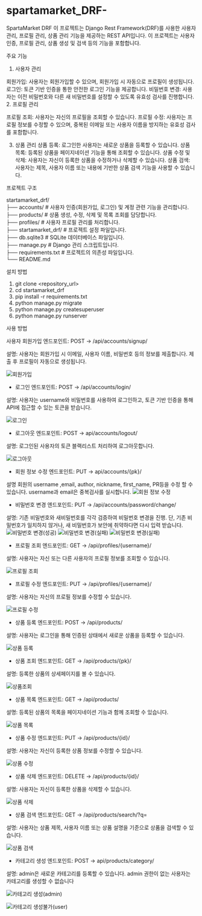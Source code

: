 # spartamarket_DRF-

SpartaMarket DRF
이 프로젝트는 Django Rest Framework(DRF)를 사용한 사용자 관리, 프로필 관리, 상품 관리 기능을 제공하는 REST API입니다. 이 프로젝트는 사용자 인증, 프로필 관리, 상품 생성 및 검색 등의 기능을 포함합니다.

주요 기능

1. 사용자 관리

회원가입: 사용자는 회원가입할 수 있으며, 회원가입 시 자동으로 프로필이 생성됩니다.
로그인: 토큰 기반 인증을 통한 안전한 로그인 기능을 제공합니다.
비밀번호 변경: 사용자는 이전 비밀번호와 다른 새 비밀번호를 설정할 수 있도록 유효성 검사를 진행합니다.
2. 프로필 관리

프로필 조회: 사용자는 자신의 프로필을 조회할 수 있습니다.
프로필 수정: 사용자는 프로필 정보를 수정할 수 있으며, 중복된 이메일 또는 사용자 이름을 방지하는 유효성 검사를 포함합니다.

3. 상품 관리
상품 등록: 로그인한 사용자는 새로운 상품을 등록할 수 있습니다.
상품 목록: 등록된 상품을 페이지네이션 기능을 통해 조회할 수 있습니다.
상품 수정 및 삭제: 사용자는 자신이 등록한 상품을 수정하거나 삭제할 수 있습니다.
상품 검색: 사용자는 제목, 사용자 이름 또는 내용에 기반한 상품 검색 기능을 사용할 수 있습니다.

프로젝트 구조

startamarket_drf/  
├── accounts/          # 사용자 인증(회원가입, 로그인) 및 계정 관련 기능을 관리합니다.  
├── products/          # 상품 생성, 수정, 삭제 및 목록 조회를 담당합니다.  
├── profiles/          # 사용자 프로필 관리를 처리합니다.  
├── startamarket_drf/  # 프로젝트 설정 파일입니다.  
├── db.sqlite3         # SQLite 데이터베이스 파일입니다.  
├── manage.py          # Django 관리 스크립트입니다.  
├── requirements.txt   # 프로젝트의 의존성 파일입니다.  
└── README.md          


설치 방법

1. git clone <repository_url>
2. cd startamarket_drf
3. pip install -r requirements.txt
4. python manage.py migrate
5. python manage.py createsuperuser
6. python manage.py runserver

사용 방법

사용자 회원가입
엔드포인트: POST -> /api/accounts/signup/

설명: 사용자는 회원가입 시 이메일, 사용자 이름, 비밀번호 등의 정보를 제출합니다. 제출 후 프로필이 자동으로 생성됩니다.

![회원가입](https://private-user-images.githubusercontent.com/173751168/365873219-00ea8c0a-61a8-4e07-a7bd-ce1cc1ca679e.png?jwt=eyJhbGciOiJIUzI1NiIsInR5cCI6IkpXVCJ9.eyJpc3MiOiJnaXRodWIuY29tIiwiYXVkIjoicmF3LmdpdGh1YnVzZXJjb250ZW50LmNvbSIsImtleSI6ImtleTUiLCJleHAiOjE3MjU5MzY0NjksIm5iZiI6MTcyNTkzNjE2OSwicGF0aCI6Ii8xNzM3NTExNjgvMzY1ODczMjE5LTAwZWE4YzBhLTYxYTgtNGUwNy1hN2JkLWNlMWNjMWNhNjc5ZS5wbmc_WC1BbXotQWxnb3JpdGhtPUFXUzQtSE1BQy1TSEEyNTYmWC1BbXotQ3JlZGVudGlhbD1BS0lBVkNPRFlMU0E1M1BRSzRaQSUyRjIwMjQwOTEwJTJGdXMtZWFzdC0xJTJGczMlMkZhd3M0X3JlcXVlc3QmWC1BbXotRGF0ZT0yMDI0MDkxMFQwMjQyNDlaJlgtQW16LUV4cGlyZXM9MzAwJlgtQW16LVNpZ25hdHVyZT00N2M1MmNhMzVhNzM0YWJhZTUwZjM2MDhjOTI3MTQxYjEzZjEzZjExNDA1OWZiNGM5Zjk4NTNmYzhhNTJlYTlhJlgtQW16LVNpZ25lZEhlYWRlcnM9aG9zdCZhY3Rvcl9pZD0wJmtleV9pZD0wJnJlcG9faWQ9MCJ9.MCoyRQ-UUi6I3Izr1gjE-XQSOu9UQhtlra8zJuhSvOY)

- 로그인
엔드포인트: POST -> /api/accounts/login/

설명: 사용자는 username와 비밀번호를 사용하여 로그인하고, 토큰 기반 인증을 통해 API에 접근할 수 있는 토큰을 받습니다.

![로그인](https://private-user-images.githubusercontent.com/173751168/365873172-377d39ff-e43b-463e-9418-3b932230aac8.png?jwt=eyJhbGciOiJIUzI1NiIsInR5cCI6IkpXVCJ9.eyJpc3MiOiJnaXRodWIuY29tIiwiYXVkIjoicmF3LmdpdGh1YnVzZXJjb250ZW50LmNvbSIsImtleSI6ImtleTUiLCJleHAiOjE3MjU5MzY2NjUsIm5iZiI6MTcyNTkzNjM2NSwicGF0aCI6Ii8xNzM3NTExNjgvMzY1ODczMTcyLTM3N2QzOWZmLWU0M2ItNDYzZS05NDE4LTNiOTMyMjMwYWFjOC5wbmc_WC1BbXotQWxnb3JpdGhtPUFXUzQtSE1BQy1TSEEyNTYmWC1BbXotQ3JlZGVudGlhbD1BS0lBVkNPRFlMU0E1M1BRSzRaQSUyRjIwMjQwOTEwJTJGdXMtZWFzdC0xJTJGczMlMkZhd3M0X3JlcXVlc3QmWC1BbXotRGF0ZT0yMDI0MDkxMFQwMjQ2MDVaJlgtQW16LUV4cGlyZXM9MzAwJlgtQW16LVNpZ25hdHVyZT05ZDIzZGEzY2Q2OTMzNmM0NWRmMTU0ZTE1NTEyOGM5YjZhNDRhNTE3MjYzNmRhYTZmM2M3Y2Y5ZjY0ZGFmOThmJlgtQW16LVNpZ25lZEhlYWRlcnM9aG9zdCZhY3Rvcl9pZD0wJmtleV9pZD0wJnJlcG9faWQ9MCJ9.-zHrbfrz8nLrccjQ0zjw8nEOx9LEkAqCZDxA8xNbt48)

- 로그아웃
엔드포인트: POST -> api/accounts/logout/

설명: 로그인된 사용자의 토큰 블랙리스트 처리하여 로그아웃합니다.

![로그아웃](https://private-user-images.githubusercontent.com/173751168/365873170-1e5c68f4-4b92-43d0-9b96-cdd0dd219777.png?jwt=eyJhbGciOiJIUzI1NiIsInR5cCI6IkpXVCJ9.eyJpc3MiOiJnaXRodWIuY29tIiwiYXVkIjoicmF3LmdpdGh1YnVzZXJjb250ZW50LmNvbSIsImtleSI6ImtleTUiLCJleHAiOjE3MjU5MzY2NjUsIm5iZiI6MTcyNTkzNjM2NSwicGF0aCI6Ii8xNzM3NTExNjgvMzY1ODczMTcwLTFlNWM2OGY0LTRiOTItNDNkMC05Yjk2LWNkZDBkZDIxOTc3Ny5wbmc_WC1BbXotQWxnb3JpdGhtPUFXUzQtSE1BQy1TSEEyNTYmWC1BbXotQ3JlZGVudGlhbD1BS0lBVkNPRFlMU0E1M1BRSzRaQSUyRjIwMjQwOTEwJTJGdXMtZWFzdC0xJTJGczMlMkZhd3M0X3JlcXVlc3QmWC1BbXotRGF0ZT0yMDI0MDkxMFQwMjQ2MDVaJlgtQW16LUV4cGlyZXM9MzAwJlgtQW16LVNpZ25hdHVyZT02YzBmZTZlZGNlYjE5YzllNDY0MTNjOGU0Njg5NmMxYjc3Yjc1NjVkNThmMGM2OWNhYzkxMDBjOTMzNmYwNjNiJlgtQW16LVNpZ25lZEhlYWRlcnM9aG9zdCZhY3Rvcl9pZD0wJmtleV9pZD0wJnJlcG9faWQ9MCJ9.IZ8sosa3C6_x0pTg_fj5sOPU2Xak-2A2k7356LAGR-k)


- 회원 정보 수정
엔드포인트: PUT -> api/accounts/{pk}/

설명 회원의 username ,email, author, nickname, first_name, PR등을 수정 할 수 있습니다. username과 email은 중복검사를 실시합니다.
![회원 정보 수정](https://private-user-images.githubusercontent.com/173751168/365873215-b7e57428-4a6c-40f3-8984-a45ea818be00.png?jwt=eyJhbGciOiJIUzI1NiIsInR5cCI6IkpXVCJ9.eyJpc3MiOiJnaXRodWIuY29tIiwiYXVkIjoicmF3LmdpdGh1YnVzZXJjb250ZW50LmNvbSIsImtleSI6ImtleTUiLCJleHAiOjE3MjU5MzY2NjUsIm5iZiI6MTcyNTkzNjM2NSwicGF0aCI6Ii8xNzM3NTExNjgvMzY1ODczMjE1LWI3ZTU3NDI4LTRhNmMtNDBmMy04OTg0LWE0NWVhODE4YmUwMC5wbmc_WC1BbXotQWxnb3JpdGhtPUFXUzQtSE1BQy1TSEEyNTYmWC1BbXotQ3JlZGVudGlhbD1BS0lBVkNPRFlMU0E1M1BRSzRaQSUyRjIwMjQwOTEwJTJGdXMtZWFzdC0xJTJGczMlMkZhd3M0X3JlcXVlc3QmWC1BbXotRGF0ZT0yMDI0MDkxMFQwMjQ2MDVaJlgtQW16LUV4cGlyZXM9MzAwJlgtQW16LVNpZ25hdHVyZT01YzJhMzAyZTU2ZDdlMzcwMTM5NGJiY2U3MTYxZTUzOGUyOTE3YTE1ODBmZDFjOTAyYmI5N2JiYWY3MDk0OTI1JlgtQW16LVNpZ25lZEhlYWRlcnM9aG9zdCZhY3Rvcl9pZD0wJmtleV9pZD0wJnJlcG9faWQ9MCJ9.xbosduTMVky2gAmC_nT5_KGKuzu0bNTSgM4c2TROdkM)

- 비밀번호 변경
엔드포인트: PUT -> /api/accounts/password/change/

설명: 기존 비밀번호와 새비밀번호를 각각 검증하여 비밀번호 변경을 진행. 단, 기존 비밀번호가 일치하지 않거나, 새 비밀번호가 보안에 취약하다면 다시 입력 받습니다.
![비밀번호 변경(성공)](https://private-user-images.githubusercontent.com/173751168/365873176-12e350d0-97dc-46bd-bf86-64ea33e53c78.png?jwt=eyJhbGciOiJIUzI1NiIsInR5cCI6IkpXVCJ9.eyJpc3MiOiJnaXRodWIuY29tIiwiYXVkIjoicmF3LmdpdGh1YnVzZXJjb250ZW50LmNvbSIsImtleSI6ImtleTUiLCJleHAiOjE3MjU5MzY2NjUsIm5iZiI6MTcyNTkzNjM2NSwicGF0aCI6Ii8xNzM3NTExNjgvMzY1ODczMTc2LTEyZTM1MGQwLTk3ZGMtNDZiZC1iZjg2LTY0ZWEzM2U1M2M3OC5wbmc_WC1BbXotQWxnb3JpdGhtPUFXUzQtSE1BQy1TSEEyNTYmWC1BbXotQ3JlZGVudGlhbD1BS0lBVkNPRFlMU0E1M1BRSzRaQSUyRjIwMjQwOTEwJTJGdXMtZWFzdC0xJTJGczMlMkZhd3M0X3JlcXVlc3QmWC1BbXotRGF0ZT0yMDI0MDkxMFQwMjQ2MDVaJlgtQW16LUV4cGlyZXM9MzAwJlgtQW16LVNpZ25hdHVyZT1mYmYyZTM5NmUyYzY4MjJlMmQwYWFkMTM2YmU4YzU1NjBiYjNiMGVlNWI3OTM5MzM4YjZhYWE4MDk4YzRhNzkxJlgtQW16LVNpZ25lZEhlYWRlcnM9aG9zdCZhY3Rvcl9pZD0wJmtleV9pZD0wJnJlcG9faWQ9MCJ9.XS3mMFGtMYC0r1crO7SXmkjyAK8IaHMtbqB2XGndsD0)
![비밀번호 변경(실패)](https://private-user-images.githubusercontent.com/173751168/365873180-31008a90-995d-496e-adc1-99b9dbcf3fd3.png?jwt=eyJhbGciOiJIUzI1NiIsInR5cCI6IkpXVCJ9.eyJpc3MiOiJnaXRodWIuY29tIiwiYXVkIjoicmF3LmdpdGh1YnVzZXJjb250ZW50LmNvbSIsImtleSI6ImtleTUiLCJleHAiOjE3MjU5MzY2NjUsIm5iZiI6MTcyNTkzNjM2NSwicGF0aCI6Ii8xNzM3NTExNjgvMzY1ODczMTgwLTMxMDA4YTkwLTk5NWQtNDk2ZS1hZGMxLTk5YjlkYmNmM2ZkMy5wbmc_WC1BbXotQWxnb3JpdGhtPUFXUzQtSE1BQy1TSEEyNTYmWC1BbXotQ3JlZGVudGlhbD1BS0lBVkNPRFlMU0E1M1BRSzRaQSUyRjIwMjQwOTEwJTJGdXMtZWFzdC0xJTJGczMlMkZhd3M0X3JlcXVlc3QmWC1BbXotRGF0ZT0yMDI0MDkxMFQwMjQ2MDVaJlgtQW16LUV4cGlyZXM9MzAwJlgtQW16LVNpZ25hdHVyZT1jZGNiODg5OGViYWQ2MDJiN2JhYmE0MzIzYmQ1MTUzOTdlMzk4NzNkNjIyMmI3OTVlMGE3YWI0MTA3NjgzMTY3JlgtQW16LVNpZ25lZEhlYWRlcnM9aG9zdCZhY3Rvcl9pZD0wJmtleV9pZD0wJnJlcG9faWQ9MCJ9.I8KNaCmFTgCy8zpPDk_xsyeM19LN9DlirOykc5Ir8Pc)
![비밀번호 변경(실패)](https://private-user-images.githubusercontent.com/173751168/365873186-1b25a038-6bde-4618-865e-43f90e74e3d3.png?jwt=eyJhbGciOiJIUzI1NiIsInR5cCI6IkpXVCJ9.eyJpc3MiOiJnaXRodWIuY29tIiwiYXVkIjoicmF3LmdpdGh1YnVzZXJjb250ZW50LmNvbSIsImtleSI6ImtleTUiLCJleHAiOjE3MjU5MzY2NjUsIm5iZiI6MTcyNTkzNjM2NSwicGF0aCI6Ii8xNzM3NTExNjgvMzY1ODczMTg2LTFiMjVhMDM4LTZiZGUtNDYxOC04NjVlLTQzZjkwZTc0ZTNkMy5wbmc_WC1BbXotQWxnb3JpdGhtPUFXUzQtSE1BQy1TSEEyNTYmWC1BbXotQ3JlZGVudGlhbD1BS0lBVkNPRFlMU0E1M1BRSzRaQSUyRjIwMjQwOTEwJTJGdXMtZWFzdC0xJTJGczMlMkZhd3M0X3JlcXVlc3QmWC1BbXotRGF0ZT0yMDI0MDkxMFQwMjQ2MDVaJlgtQW16LUV4cGlyZXM9MzAwJlgtQW16LVNpZ25hdHVyZT0zM2IwNzgwMzcxOGJmYWJmMDVhNjQ5ZTg0NGJkNWE1ZDhiODZkODliYzY2YWVhNmFiM2RiMzUyOGFkOWNlOGI1JlgtQW16LVNpZ25lZEhlYWRlcnM9aG9zdCZhY3Rvcl9pZD0wJmtleV9pZD0wJnJlcG9faWQ9MCJ9.C0j9VV2CVRW9WpJUSje5h5B49PwpXsKefhMVLkXq9kQ)

- 프로필 조회
엔드포인트: GET -> /api/profiles/{username}/

설명: 사용자는 자신 또는 다른 사용자의 프로필 정보를 조회할 수 있습니다.

![프로필 조회](https://private-user-images.githubusercontent.com/173751168/365873207-f79fd72a-336b-4f83-a47c-d5521bdb3e33.png?jwt=eyJhbGciOiJIUzI1NiIsInR5cCI6IkpXVCJ9.eyJpc3MiOiJnaXRodWIuY29tIiwiYXVkIjoicmF3LmdpdGh1YnVzZXJjb250ZW50LmNvbSIsImtleSI6ImtleTUiLCJleHAiOjE3MjU5MzY2NjUsIm5iZiI6MTcyNTkzNjM2NSwicGF0aCI6Ii8xNzM3NTExNjgvMzY1ODczMjA3LWY3OWZkNzJhLTMzNmItNGY4My1hNDdjLWQ1NTIxYmRiM2UzMy5wbmc_WC1BbXotQWxnb3JpdGhtPUFXUzQtSE1BQy1TSEEyNTYmWC1BbXotQ3JlZGVudGlhbD1BS0lBVkNPRFlMU0E1M1BRSzRaQSUyRjIwMjQwOTEwJTJGdXMtZWFzdC0xJTJGczMlMkZhd3M0X3JlcXVlc3QmWC1BbXotRGF0ZT0yMDI0MDkxMFQwMjQ2MDVaJlgtQW16LUV4cGlyZXM9MzAwJlgtQW16LVNpZ25hdHVyZT1jNTJlNWVlZTBhODgxMDg2MDk3YmNjNDBkNmNiYWExNjU1YzBhYjM0NjcwOWNiNWQwYTNlMDc3M2VjMGUzZjI4JlgtQW16LVNpZ25lZEhlYWRlcnM9aG9zdCZhY3Rvcl9pZD0wJmtleV9pZD0wJnJlcG9faWQ9MCJ9.V8-oOyNwMWoxY752EQkqHETmc1TlTjlAu4Dk8SrqEU4)

- 프로필 수정
엔드포인트: PUT -> /api/profiles/{username}/

설명: 사용자는 자신의 프로필 정보를 수정할 수 있습니다.

![프로필 수정](https://private-user-images.githubusercontent.com/173751168/365873204-d7b55e56-294d-41a8-bcbe-840f46bb26bd.png?jwt=eyJhbGciOiJIUzI1NiIsInR5cCI6IkpXVCJ9.eyJpc3MiOiJnaXRodWIuY29tIiwiYXVkIjoicmF3LmdpdGh1YnVzZXJjb250ZW50LmNvbSIsImtleSI6ImtleTUiLCJleHAiOjE3MjU5MzY2NjUsIm5iZiI6MTcyNTkzNjM2NSwicGF0aCI6Ii8xNzM3NTExNjgvMzY1ODczMjA0LWQ3YjU1ZTU2LTI5NGQtNDFhOC1iY2JlLTg0MGY0NmJiMjZiZC5wbmc_WC1BbXotQWxnb3JpdGhtPUFXUzQtSE1BQy1TSEEyNTYmWC1BbXotQ3JlZGVudGlhbD1BS0lBVkNPRFlMU0E1M1BRSzRaQSUyRjIwMjQwOTEwJTJGdXMtZWFzdC0xJTJGczMlMkZhd3M0X3JlcXVlc3QmWC1BbXotRGF0ZT0yMDI0MDkxMFQwMjQ2MDVaJlgtQW16LUV4cGlyZXM9MzAwJlgtQW16LVNpZ25hdHVyZT0xOTc5MzNhYTU0MDUyOTIzNmQ5NmFiYTc1NGYwMDhkYTA3ZDY3Yzc5N2IwZjNjOTJlOTIwMjMxM2RiNWUyMjhkJlgtQW16LVNpZ25lZEhlYWRlcnM9aG9zdCZhY3Rvcl9pZD0wJmtleV9pZD0wJnJlcG9faWQ9MCJ9.7-TJhPbGXTXCRdFWy0ZE6zYe3hHIBH2zbxmu3bi-jQw)

- 상품 등록
엔드포인트: POST -> /api/products/

설명: 사용자는 로그인을 통해 인증된 상태에서 새로운 상품을 등록할 수 있습니다.

![상품 등록](https://private-user-images.githubusercontent.com/173751168/365873191-f4c92a75-a891-49d7-9e9a-52993dcca1b0.png?jwt=eyJhbGciOiJIUzI1NiIsInR5cCI6IkpXVCJ9.eyJpc3MiOiJnaXRodWIuY29tIiwiYXVkIjoicmF3LmdpdGh1YnVzZXJjb250ZW50LmNvbSIsImtleSI6ImtleTUiLCJleHAiOjE3MjU5MzY2NjUsIm5iZiI6MTcyNTkzNjM2NSwicGF0aCI6Ii8xNzM3NTExNjgvMzY1ODczMTkxLWY0YzkyYTc1LWE4OTEtNDlkNy05ZTlhLTUyOTkzZGNjYTFiMC5wbmc_WC1BbXotQWxnb3JpdGhtPUFXUzQtSE1BQy1TSEEyNTYmWC1BbXotQ3JlZGVudGlhbD1BS0lBVkNPRFlMU0E1M1BRSzRaQSUyRjIwMjQwOTEwJTJGdXMtZWFzdC0xJTJGczMlMkZhd3M0X3JlcXVlc3QmWC1BbXotRGF0ZT0yMDI0MDkxMFQwMjQ2MDVaJlgtQW16LUV4cGlyZXM9MzAwJlgtQW16LVNpZ25hdHVyZT03MTE0ZjA5MzM2ZDVhOWIwZjE0YjI1OTM5YzFkZTQwZDE1YjFhOWY5MmVlYThiODBmZmQ5NzgzOTcxZjcwMDYwJlgtQW16LVNpZ25lZEhlYWRlcnM9aG9zdCZhY3Rvcl9pZD0wJmtleV9pZD0wJnJlcG9faWQ9MCJ9.hyDam015KJ_KbbEtTpN9D9YjaT3G_ppaBZuRdAZERxs)


- 상품 조회
엔드포인트: GET -> /api/products/{pk}/

설명: 등록한 상품의 상세페이지를 볼 수 있습니다.

![상품조회](https://private-user-images.githubusercontent.com/173751168/365873166-985faa83-2975-4566-ac78-71da1b53e054.png?jwt=eyJhbGciOiJIUzI1NiIsInR5cCI6IkpXVCJ9.eyJpc3MiOiJnaXRodWIuY29tIiwiYXVkIjoicmF3LmdpdGh1YnVzZXJjb250ZW50LmNvbSIsImtleSI6ImtleTUiLCJleHAiOjE3MjU5MzY2NjUsIm5iZiI6MTcyNTkzNjM2NSwicGF0aCI6Ii8xNzM3NTExNjgvMzY1ODczMTY2LTk4NWZhYTgzLTI5NzUtNDU2Ni1hYzc4LTcxZGExYjUzZTA1NC5wbmc_WC1BbXotQWxnb3JpdGhtPUFXUzQtSE1BQy1TSEEyNTYmWC1BbXotQ3JlZGVudGlhbD1BS0lBVkNPRFlMU0E1M1BRSzRaQSUyRjIwMjQwOTEwJTJGdXMtZWFzdC0xJTJGczMlMkZhd3M0X3JlcXVlc3QmWC1BbXotRGF0ZT0yMDI0MDkxMFQwMjQ2MDVaJlgtQW16LUV4cGlyZXM9MzAwJlgtQW16LVNpZ25hdHVyZT1lZjg2MTIzNDkxMWY3ZjU4YWNlZWE1NjVjNjRmYTA3ZjhiNjE5YTMzNWVhMzI4ZTIxNjk3ZTA4ZDJiODU0NzczJlgtQW16LVNpZ25lZEhlYWRlcnM9aG9zdCZhY3Rvcl9pZD0wJmtleV9pZD0wJnJlcG9faWQ9MCJ9.SIpRNMuXMViDF0cvRjOPeKgWrVF8fTpDtPdFbUEMz7A)



- 상품 목록
엔드포인트: GET -> /api/products/

설명: 등록된 상품의 목록을 페이지네이션 기능과 함께 조회할 수 있습니다.

![상품 목록](https://private-user-images.githubusercontent.com/173751168/365873196-85952624-2b99-4fb4-995a-aeb2143f3708.png?jwt=eyJhbGciOiJIUzI1NiIsInR5cCI6IkpXVCJ9.eyJpc3MiOiJnaXRodWIuY29tIiwiYXVkIjoicmF3LmdpdGh1YnVzZXJjb250ZW50LmNvbSIsImtleSI6ImtleTUiLCJleHAiOjE3MjU5MzY2NjUsIm5iZiI6MTcyNTkzNjM2NSwicGF0aCI6Ii8xNzM3NTExNjgvMzY1ODczMTk2LTg1OTUyNjI0LTJiOTktNGZiNC05OTVhLWFlYjIxNDNmMzcwOC5wbmc_WC1BbXotQWxnb3JpdGhtPUFXUzQtSE1BQy1TSEEyNTYmWC1BbXotQ3JlZGVudGlhbD1BS0lBVkNPRFlMU0E1M1BRSzRaQSUyRjIwMjQwOTEwJTJGdXMtZWFzdC0xJTJGczMlMkZhd3M0X3JlcXVlc3QmWC1BbXotRGF0ZT0yMDI0MDkxMFQwMjQ2MDVaJlgtQW16LUV4cGlyZXM9MzAwJlgtQW16LVNpZ25hdHVyZT0yYTk3NDQzYjA3YmJjMjFiYjQwMDM0ZDI2NjcxMzQzYTBiODhmMDRlNjdjYjI2MTc0MDBiNTE0OTIzZDc3ZWNlJlgtQW16LVNpZ25lZEhlYWRlcnM9aG9zdCZhY3Rvcl9pZD0wJmtleV9pZD0wJnJlcG9faWQ9MCJ9.z4plTc5f5_hliuo3EAr0ZLT9Zpr01V76zcbxVpP1ONI)

- 상품 수정
엔드포인트: PUT -> /api/products/{id}/

설명: 사용자는 자신이 등록한 상품 정보를 수정할 수 있습니다.

![상품 수정](https://private-user-images.githubusercontent.com/173751168/365873164-54943ee4-6d3c-4ab7-bcf3-5ea805ed759e.png?jwt=eyJhbGciOiJIUzI1NiIsInR5cCI6IkpXVCJ9.eyJpc3MiOiJnaXRodWIuY29tIiwiYXVkIjoicmF3LmdpdGh1YnVzZXJjb250ZW50LmNvbSIsImtleSI6ImtleTUiLCJleHAiOjE3MjU5MzY2NjUsIm5iZiI6MTcyNTkzNjM2NSwicGF0aCI6Ii8xNzM3NTExNjgvMzY1ODczMTY0LTU0OTQzZWU0LTZkM2MtNGFiNy1iY2YzLTVlYTgwNWVkNzU5ZS5wbmc_WC1BbXotQWxnb3JpdGhtPUFXUzQtSE1BQy1TSEEyNTYmWC1BbXotQ3JlZGVudGlhbD1BS0lBVkNPRFlMU0E1M1BRSzRaQSUyRjIwMjQwOTEwJTJGdXMtZWFzdC0xJTJGczMlMkZhd3M0X3JlcXVlc3QmWC1BbXotRGF0ZT0yMDI0MDkxMFQwMjQ2MDVaJlgtQW16LUV4cGlyZXM9MzAwJlgtQW16LVNpZ25hdHVyZT1lNDcyNjFmZTc1NTM3ODNkODIzOWNiNjlmZWY2N2M4NWVkYTI5ODg3NzY2MzUzOWQ0ODFiZmMyNjRkYjRmYTE3JlgtQW16LVNpZ25lZEhlYWRlcnM9aG9zdCZhY3Rvcl9pZD0wJmtleV9pZD0wJnJlcG9faWQ9MCJ9.5sl5rSA6D8Z7SzxUrUjdau5uYtyIZVwUGhMStVrvhKg)

- 상품 삭제
엔드포인트: DELETE -> /api/products/{id}/

설명: 사용자는 자신이 등록한 상품을 삭제할 수 있습니다.

![상품 삭제](https://private-user-images.githubusercontent.com/173751168/365873188-a26adf1c-a56f-4bda-8911-785e958d3420.png?jwt=eyJhbGciOiJIUzI1NiIsInR5cCI6IkpXVCJ9.eyJpc3MiOiJnaXRodWIuY29tIiwiYXVkIjoicmF3LmdpdGh1YnVzZXJjb250ZW50LmNvbSIsImtleSI6ImtleTUiLCJleHAiOjE3MjU5MzY2NjUsIm5iZiI6MTcyNTkzNjM2NSwicGF0aCI6Ii8xNzM3NTExNjgvMzY1ODczMTg4LWEyNmFkZjFjLWE1NmYtNGJkYS04OTExLTc4NWU5NThkMzQyMC5wbmc_WC1BbXotQWxnb3JpdGhtPUFXUzQtSE1BQy1TSEEyNTYmWC1BbXotQ3JlZGVudGlhbD1BS0lBVkNPRFlMU0E1M1BRSzRaQSUyRjIwMjQwOTEwJTJGdXMtZWFzdC0xJTJGczMlMkZhd3M0X3JlcXVlc3QmWC1BbXotRGF0ZT0yMDI0MDkxMFQwMjQ2MDVaJlgtQW16LUV4cGlyZXM9MzAwJlgtQW16LVNpZ25hdHVyZT1iNjRlZmJjMGYwMjYxYjljODBlODYxNmQ1ODRhNGFlOTM0YWQzODYwNmYwMGZiNmQ2YjRlYjZkNDUyZGMwYzE3JlgtQW16LVNpZ25lZEhlYWRlcnM9aG9zdCZhY3Rvcl9pZD0wJmtleV9pZD0wJnJlcG9faWQ9MCJ9.NvKGBBJyCm5NOc4QgeQ81KzvaGz05V5dv2ohOFSF8TA)

- 상품 검색
엔드포인트: GET -> /api/products/search/?q=<query>

설명: 사용자는 상품 제목, 사용자 이름 또는 상품 설명을 기준으로 상품을 검색할 수 있습니다.

![상품 검색](https://private-user-images.githubusercontent.com/173751168/365873161-833eba7e-8e6a-4fd4-871e-7845a1659dc7.png?jwt=eyJhbGciOiJIUzI1NiIsInR5cCI6IkpXVCJ9.eyJpc3MiOiJnaXRodWIuY29tIiwiYXVkIjoicmF3LmdpdGh1YnVzZXJjb250ZW50LmNvbSIsImtleSI6ImtleTUiLCJleHAiOjE3MjU5MzY2NjUsIm5iZiI6MTcyNTkzNjM2NSwicGF0aCI6Ii8xNzM3NTExNjgvMzY1ODczMTYxLTgzM2ViYTdlLThlNmEtNGZkNC04NzFlLTc4NDVhMTY1OWRjNy5wbmc_WC1BbXotQWxnb3JpdGhtPUFXUzQtSE1BQy1TSEEyNTYmWC1BbXotQ3JlZGVudGlhbD1BS0lBVkNPRFlMU0E1M1BRSzRaQSUyRjIwMjQwOTEwJTJGdXMtZWFzdC0xJTJGczMlMkZhd3M0X3JlcXVlc3QmWC1BbXotRGF0ZT0yMDI0MDkxMFQwMjQ2MDVaJlgtQW16LUV4cGlyZXM9MzAwJlgtQW16LVNpZ25hdHVyZT1kZmM5YzM3ZmE4MWJkZDk5OGM0MzUzZWNhNjE3MDYyN2E4Nzk4NzJiMmU3ZmZmNmRjN2Y2NmJlYTViY2MxNTVjJlgtQW16LVNpZ25lZEhlYWRlcnM9aG9zdCZhY3Rvcl9pZD0wJmtleV9pZD0wJnJlcG9faWQ9MCJ9.i-23cZ4B65ZAmQC6wvaCYqdR3azZXTthcPrgPysU9uY)



- 카테고리 생성
엔드포인트: POST -> api/products/category/

설명: admin은 새로운 카테고리를 등록할 수 있습니다. admin 권한이 없는 사용자는 카테고리를 생성할 수 없습니다

![카테고리 생성(admin)](https://private-user-images.githubusercontent.com/173751168/365873157-d4196d4c-d8a7-4939-83ef-5278b90979cf.png?jwt=eyJhbGciOiJIUzI1NiIsInR5cCI6IkpXVCJ9.eyJpc3MiOiJnaXRodWIuY29tIiwiYXVkIjoicmF3LmdpdGh1YnVzZXJjb250ZW50LmNvbSIsImtleSI6ImtleTUiLCJleHAiOjE3MjU5MzgwOTEsIm5iZiI6MTcyNTkzNzc5MSwicGF0aCI6Ii8xNzM3NTExNjgvMzY1ODczMTU3LWQ0MTk2ZDRjLWQ4YTctNDkzOS04M2VmLTUyNzhiOTA5NzljZi5wbmc_WC1BbXotQWxnb3JpdGhtPUFXUzQtSE1BQy1TSEEyNTYmWC1BbXotQ3JlZGVudGlhbD1BS0lBVkNPRFlMU0E1M1BRSzRaQSUyRjIwMjQwOTEwJTJGdXMtZWFzdC0xJTJGczMlMkZhd3M0X3JlcXVlc3QmWC1BbXotRGF0ZT0yMDI0MDkxMFQwMzA5NTFaJlgtQW16LUV4cGlyZXM9MzAwJlgtQW16LVNpZ25hdHVyZT05NWU3ZjllOTIwY2M2YjQ4OTQ1ZGQ3MGMwNjYzYWVmOWVjNTM4ODExZmQ5NmIxNGE1NTk4NDk4NGRiZDBkMmUwJlgtQW16LVNpZ25lZEhlYWRlcnM9aG9zdCZhY3Rvcl9pZD0wJmtleV9pZD0wJnJlcG9faWQ9MCJ9.n287V-uBtvRI0zcHlbUl5Lukd5z-wQr-gBBwz5fW30Q)

![카테고리 생성불가(user)](https://private-user-images.githubusercontent.com/173751168/365873201-60b94298-8ec4-4feb-9ff7-ef62f30db3b6.png?jwt=eyJhbGciOiJIUzI1NiIsInR5cCI6IkpXVCJ9.eyJpc3MiOiJnaXRodWIuY29tIiwiYXVkIjoicmF3LmdpdGh1YnVzZXJjb250ZW50LmNvbSIsImtleSI6ImtleTUiLCJleHAiOjE3MjU5MzgwOTEsIm5iZiI6MTcyNTkzNzc5MSwicGF0aCI6Ii8xNzM3NTExNjgvMzY1ODczMjAxLTYwYjk0Mjk4LThlYzQtNGZlYi05ZmY3LWVmNjJmMzBkYjNiNi5wbmc_WC1BbXotQWxnb3JpdGhtPUFXUzQtSE1BQy1TSEEyNTYmWC1BbXotQ3JlZGVudGlhbD1BS0lBVkNPRFlMU0E1M1BRSzRaQSUyRjIwMjQwOTEwJTJGdXMtZWFzdC0xJTJGczMlMkZhd3M0X3JlcXVlc3QmWC1BbXotRGF0ZT0yMDI0MDkxMFQwMzA5NTFaJlgtQW16LUV4cGlyZXM9MzAwJlgtQW16LVNpZ25hdHVyZT0zZjg2MjlkM2JhNjg2NGIwZjQzZWNhMzliYTZhZWNjZThlYmI3YTI5NjY4NDcyMWI1OTAzNDhlMWU3NzgyN2FjJlgtQW16LVNpZ25lZEhlYWRlcnM9aG9zdCZhY3Rvcl9pZD0wJmtleV9pZD0wJnJlcG9faWQ9MCJ9.xjywVKBkj2RREeKftaz-5q4SJHRJgXgy-0-kOktbNqU)